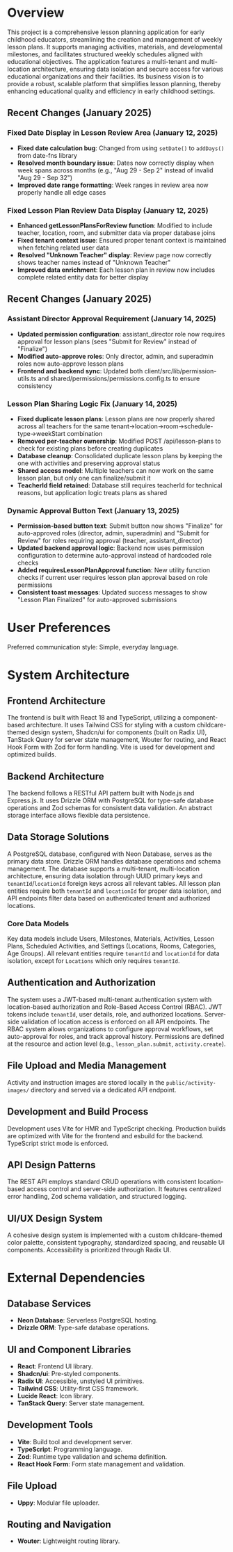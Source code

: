 # Overview
This project is a comprehensive lesson planning application for early childhood educators, streamlining the creation and management of weekly lesson plans. It supports managing activities, materials, and developmental milestones, and facilitates structured weekly schedules aligned with educational objectives. The application features a multi-tenant and multi-location architecture, ensuring data isolation and secure access for various educational organizations and their facilities. Its business vision is to provide a robust, scalable platform that simplifies lesson planning, thereby enhancing educational quality and efficiency in early childhood settings.

## Recent Changes (January 2025)

### Fixed Date Display in Lesson Review Area (January 12, 2025)
- **Fixed date calculation bug**: Changed from using `setDate()` to `addDays()` from date-fns library
- **Resolved month boundary issue**: Dates now correctly display when week spans across months (e.g., "Aug 29 - Sep 2" instead of invalid "Aug 29 - Sep 32")
- **Improved date range formatting**: Week ranges in review area now properly handle all edge cases

### Fixed Lesson Plan Review Data Display (January 12, 2025)
- **Enhanced getLessonPlansForReview function**: Modified to include teacher, location, room, and submitter data via proper database joins
- **Fixed tenant context issue**: Ensured proper tenant context is maintained when fetching related user data
- **Resolved "Unknown Teacher" display**: Review page now correctly shows teacher names instead of "Unknown Teacher"
- **Improved data enrichment**: Each lesson plan in review now includes complete related entity data for better display

## Recent Changes (January 2025)

### Assistant Director Approval Requirement (January 14, 2025)
- **Updated permission configuration**: assistant_director role now requires approval for lesson plans (sees "Submit for Review" instead of "Finalize")
- **Modified auto-approve roles**: Only director, admin, and superadmin roles now auto-approve lesson plans
- **Frontend and backend sync**: Updated both client/src/lib/permission-utils.ts and shared/permissions/permissions.config.ts to ensure consistency

### Lesson Plan Sharing Logic Fix (January 14, 2025)
- **Fixed duplicate lesson plans**: Lesson plans are now properly shared across all teachers for the same tenant->location->room->schedule-type->weekStart combination
- **Removed per-teacher ownership**: Modified POST /api/lesson-plans to check for existing plans before creating duplicates
- **Database cleanup**: Consolidated duplicate lesson plans by keeping the one with activities and preserving approval status
- **Shared access model**: Multiple teachers can now work on the same lesson plan, but only one can finalize/submit it
- **TeacherId field retained**: Database still requires teacherId for technical reasons, but application logic treats plans as shared

### Dynamic Approval Button Text (January 13, 2025)
- **Permission-based button text**: Submit button now shows "Finalize" for auto-approved roles (director, admin, superadmin) and "Submit for Review" for roles requiring approval (teacher, assistant_director)
- **Updated backend approval logic**: Backend now uses permission configuration to determine auto-approval instead of hardcoded role checks
- **Added requiresLessonPlanApproval function**: New utility function checks if current user requires lesson plan approval based on role permissions
- **Consistent toast messages**: Updated success messages to show "Lesson Plan Finalized" for auto-approved submissions

# User Preferences
Preferred communication style: Simple, everyday language.

# System Architecture
## Frontend Architecture
The frontend is built with React 18 and TypeScript, utilizing a component-based architecture. It uses Tailwind CSS for styling with a custom childcare-themed design system, Shadcn/ui for components (built on Radix UI), TanStack Query for server state management, Wouter for routing, and React Hook Form with Zod for form handling. Vite is used for development and optimized builds.

## Backend Architecture
The backend follows a RESTful API pattern built with Node.js and Express.js. It uses Drizzle ORM with PostgreSQL for type-safe database operations and Zod schemas for consistent data validation. An abstract storage interface allows flexible data persistence.

## Data Storage Solutions
A PostgreSQL database, configured with Neon Database, serves as the primary data store. Drizzle ORM handles database operations and schema management. The database supports a multi-tenant, multi-location architecture, ensuring data isolation through UUID primary keys and `tenantId`/`locationId` foreign keys across all relevant tables. All lesson plan entities require both `tenantId` and `locationId` for proper data isolation, and API endpoints filter data based on authenticated tenant and authorized locations.

### Core Data Models
Key data models include Users, Milestones, Materials, Activities, Lesson Plans, Scheduled Activities, and Settings (Locations, Rooms, Categories, Age Groups). All relevant entities require `tenantId` and `locationId` for data isolation, except for `Locations` which only requires `tenantId`.

## Authentication and Authorization
The system uses a JWT-based multi-tenant authentication system with location-based authorization and Role-Based Access Control (RBAC). JWT tokens include `tenantId`, user details, role, and authorized locations. Server-side validation of location access is enforced on all API endpoints. The RBAC system allows organizations to configure approval workflows, set auto-approval for roles, and track approval history. Permissions are defined at the resource and action level (e.g., `lesson_plan.submit`, `activity.create`).

## File Upload and Media Management
Activity and instruction images are stored locally in the `public/activity-images/` directory and served via a dedicated API endpoint.

## Development and Build Process
Development uses Vite for HMR and TypeScript checking. Production builds are optimized with Vite for the frontend and esbuild for the backend. TypeScript strict mode is enforced.

## API Design Patterns
The REST API employs standard CRUD operations with consistent location-based access control and server-side authorization. It features centralized error handling, Zod schema validation, and structured logging.

## UI/UX Design System
A cohesive design system is implemented with a custom childcare-themed color palette, consistent typography, standardized spacing, and reusable UI components. Accessibility is prioritized through Radix UI.

# External Dependencies
## Database Services
- **Neon Database**: Serverless PostgreSQL hosting.
- **Drizzle ORM**: Type-safe database operations.

## UI and Component Libraries
- **React**: Frontend UI library.
- **Shadcn/ui**: Pre-styled components.
- **Radix UI**: Accessible, unstyled UI primitives.
- **Tailwind CSS**: Utility-first CSS framework.
- **Lucide React**: Icon library.
- **TanStack Query**: Server state management.

## Development Tools
- **Vite**: Build tool and development server.
- **TypeScript**: Programming language.
- **Zod**: Runtime type validation and schema definition.
- **React Hook Form**: Form state management and validation.

## File Upload
- **Uppy**: Modular file uploader.

## Routing and Navigation
- **Wouter**: Lightweight routing library.